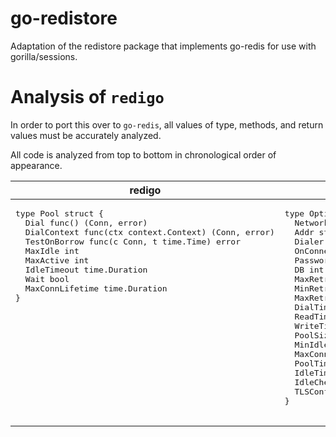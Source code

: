 # go-redistore

Adaptation of the redistore package that implements go-redis for use with gorilla/sessions.

# Analysis of `redigo`

In order to port this over to `go-redis`, all values of type, methods, and return values must be accurately analyzed.

All code is analyzed from top to bottom in chronological order of appearance.

<table>
  <thead>
    <tr>
      <th>
        <center>
          <strong>redigo</strong>
        <center>
      </th>
      <th>
        <center>
          <strong>go-redis</strong>
        </center>
      </th>
    </thead>
    <tbody>
      <tr>
        <td valign="top">
        <pre>
type Pool struct {
  Dial func() (Conn, error)
  DialContext func(ctx context.Context) (Conn, error)
  TestOnBorrow func(c Conn, t time.Time) error
  MaxIdle int
  MaxActive int
  IdleTimeout time.Duration
  Wait bool
  MaxConnLifetime time.Duration
}
        </pre>
        </td>
        <td valign="top">
        <pre>
type Options struct {
  Network string
  Addr string
  Dialer func(ctx context.Context, network, addr string) (net.Conn, error)
  OnConnect func(*Conn) error
  Password string
  DB int
  MaxRetries int
  MinRetryBackoff time.Duration
  MaxRetryBackoff time.Duration
  DialTimeout time.Duration
  ReadTimeout time.Duration
  WriteTimeout time.Duration
  PoolSize int
  MinIdleConns int
  MaxConnAge time.Duration
  PoolTimeout time.Duration
  IdleTimeout time.Duration
  IdleCheckFrequency time.Duration
  TLSConfig *tls.Config
}
          </pre>
        </td>
      </tr>
    </tbody>
  </table>
